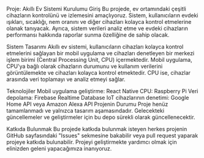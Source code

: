 Proje: Akıllı Ev Sistemi Kurulumu
Giriş
Bu projede, ev ortamındaki çeşitli cihazların kontrolünü ve izlemesini amaçlıyoruz. Sistem, kullanıcıların evdeki ışıkları, sıcaklığı, nem oranını ve diğer cihazları kolayca kontrol etmelerine olanak tanıyacak. Ayrıca, sistem verileri analiz etme ve evdeki cihazların performansı hakkında raporlar sunma özelliğine de sahip olacak.

Sistem Tasarımı
Akıllı ev sistemi, kullanıcıların cihazları kolayca kontrol etmelerini sağlayan bir mobil uygulama ve cihazları denetleyen bir merkezi işlem birimi (Central Processing Unit, CPU) içermektedir. Mobil uygulama, CPU'ya bağlı olarak cihazların durumunu ve kullanım verilerini görüntülemekte ve cihazları kolayca kontrol etmektedir. CPU ise, cihazlar arasında veri toplamayı ve analiz etmeyi sağlar.

Teknolojiler
Mobil uygulama geliştirme: React Native
CPU: Raspberry Pi
Veri depolama: Firebase Realtime Database
IoT cihazlarının denetimi: Google Home API veya Amazon Alexa API
Projenin Durumu
Proje henüz tamamlanmadı ve yalnızca tasarım aşamasındadır. Gelecekteki güncellemeler ve geliştirmeler için bu depo sürekli olarak güncellenecektir.

Katkıda Bulunmak
Bu projede katkıda bulunmak isteyen herkes projenin GitHub sayfasındaki "Issues" sekmesine bakabilir veya pull request yaparak projeye katkıda bulunabilir. Projeyi geliştirmekte yardımcı olmak için elinizden geleni yapacağımıza inanıyoruz.
